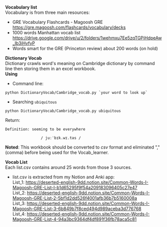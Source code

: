 **Vocabulary list**  
Vocabulary is from three main resources:  
   + GRE Vocabulary Flashcards - Magoosh GRE  
   https://gre.magoosh.com/flashcards/vocabulary/decks
   + 1000 words Manhattan vocab list
   https://drive.google.com/drive/u/2/folders/1wehmxu7Ee5zqTGPiHdpeAw_Ib3iHvfyP
   + Words smart for the GRE (Princeton review) about 200 words (on hold)

**Dictionary Vocab**  
Dictionary crawls word's meaning on Cambridge dictionary by command line then storing them in an excel workbook.  
**Using**  
* Command line:  
```
python DictionaryVocab/Cambridge_vocab.py `your word to look up`
```  
* Searching `ubiquitous`  
```
python DictionaryVocab/Cambridge_vocab.py ubiquitous
```  
Return:  
```
Definition: seeming to be everywhere

                / juːˈbɪk.wɪ.təs /
```  

**Noted**: This workbook should be converted to *csv* format and eliminated "," (comma) before being used for the Vocab_learner.

**Vocab List**  
Each list.csv contains around 25 words from those 3 sources.  
   + list.csv is extracted from my Notion and Anki app:  
    List_1: https://deserted-english-9dd.notion.site/Common-Words-I-Magoosh-GRE-List-I-b1d65295f9f54a209183096405c27e47  
    List_2: https://deserted-english-9dd.notion.site/Common-Words-I-Magoosh-GRE-List-2-5bf1d2dd526f4001afb36b7b5160008a  
    List_3: https://deserted-english-9dd.notion.site/Common-Words-I-Magoosh-GRE-List-3-6b849b7f8ced494d989aceba3d776768  
    List_4: https://deserted-english-9dd.notion.site/Common-Words-I-Magoosh-GRE-List-4-94a3bc9364df4df891f36fb78aca5c81